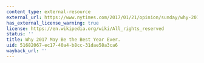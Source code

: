 ```yaml
---
content_type: external-resource
external_url: https://www.nytimes.com/2017/01/21/opinion/sunday/why-2017-may-be-the-best-year-ever.html
has_external_license_warning: true
license: https://en.wikipedia.org/wiki/All_rights_reserved
status: ''
title: Why 2017 May Be the Best Year Ever.
uid: 51682067-ec17-40a4-b8cc-31dae58a3ca6
wayback_url: ''
---
```

